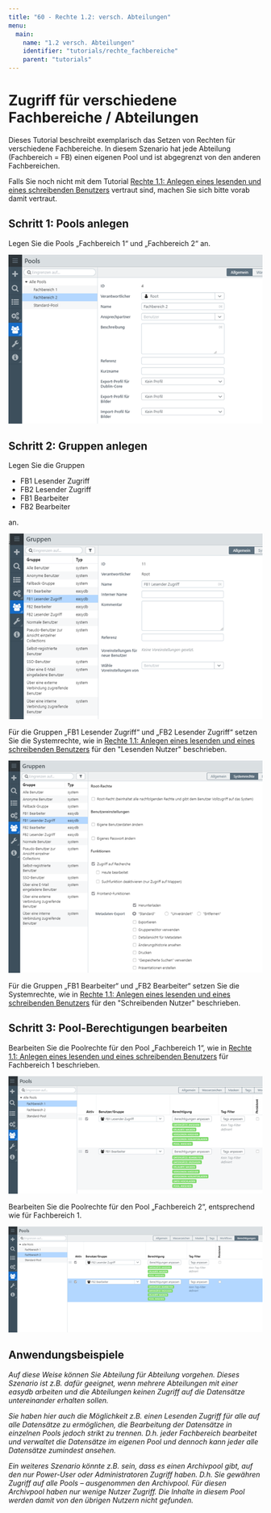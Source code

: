 ```yaml
---
title: "60 - Rechte 1.2: versch. Abteilungen"
menu:
  main:
    name: "1.2 versch. Abteilungen"
    identifier: "tutorials/rechte_fachbereiche"
    parent: "tutorials"
---
```

# Zugriff für verschiedene Fachbereiche / Abteilungen

Dieses Tutorial beschreibt exemplarisch das Setzen von Rechten für verschiedene Fachbereiche. In diesem Szenario hat jede Abteilung (Fachbereich = FB) einen eigenen Pool und ist abgegrenzt von den anderen Fachbereichen.

Falls Sie noch nicht mit dem Tutorial [Rechte 1.1: Anlegen eines lesenden und eines schreibenden Benutzers](../rechte1_1)  vertraut sind, machen Sie sich bitte vorab damit vertraut.



## Schritt 1: Pools anlegen

Legen Sie die Pools „Fachbereich 1“ und „Fachbereich 2“ an.

![1530618436602](1530618436602.png)



## Schritt 2: Gruppen anlegen

Legen Sie die Gruppen

- FB1 Lesender Zugriff
- FB2 Lesender Zugriff
- FB1 Bearbeiter
- FB2 Bearbeiter

an.

![1530618480722](1530618480722.png)

Für die Gruppen „FB1 Lesender Zugriff“ und „FB2 Lesender Zugriff“ setzen Sie die Systemrechte, wie in [Rechte 1.1: Anlegen eines lesenden und eines schreibenden Benutzers](../rechte1_1) für den "Lesenden Nutzer" beschrieben.

![1530618740572](1530618740572.png)

Für die Gruppen „FB1 Bearbeiter“ und „FB2 Bearbeiter“ setzen Sie die Systemrechte, wie in [Rechte 1.1: Anlegen eines lesenden und eines schreibenden Benutzers](../rechte1_1) für den "Schreibenden Nutzer" beschrieben.



## Schritt 3: Pool-Berechtigungen bearbeiten

Bearbeiten Sie die Poolrechte für den Pool „Fachbereich 1“, wie in [Rechte 1.1: Anlegen eines lesenden und eines schreibenden Benutzers](../rechte1_1) für Fachbereich 1 beschrieben.

![1530618881585](1530618881585.png)

Bearbeiten Sie die Poolrechte für den Pool „Fachbereich 2“, entsprechend wie für Fachbereich 1.

![1530618896773](1530618896773.png)



## Anwendungsbeispiele

*Auf diese Weise können Sie Abteilung für Abteilung vorgehen. Dieses Szenario ist z.B. dafür geeignet, wenn mehrere Abteilungen mit einer easydb arbeiten und die Abteilungen keinen Zugriff auf die Datensätze untereinander erhalten sollen.*

*Sie haben hier auch die Möglichkeit z.B. einen Lesenden Zugriff für alle auf alle Datensätze zu ermöglichen, die Bearbeitung der Datensätze in einzelnen Pools jedoch strikt zu trennen. D.h. jeder Fachbereich bearbeitet und verwaltet die Datensätze im eigenen Pool und dennoch kann jeder alle Datensätze zumindest ansehen.*

*Ein weiteres Szenario könnte z.B. sein, dass es einen Archivpool gibt, auf den nur Power-User oder Administratoren Zugriff haben. D.h. Sie gewähren Zugriff auf alle Pools – ausgenommen den Archivpool. Für diesen Archivpool haben nur wenige Nutzer Zugriff. Die Inhalte in diesem Pool werden damit von den übrigen Nutzern nicht gefunden.*
